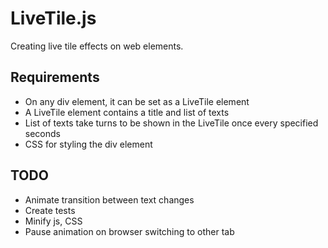# LiveTile.js

Creating live tile effects on web elements.

## Requirements

- On any div element, it can be set as a LiveTile element
- A LiveTile element contains a title and list of texts
- List of texts take turns to be shown in the LiveTile once every specified seconds
- CSS for styling the div element

## TODO

- Animate transition between text changes
- Create tests
- Minify js, CSS
- Pause animation on browser switching to other tab